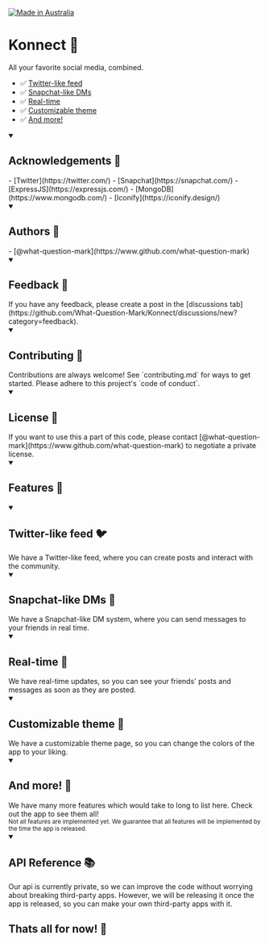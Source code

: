 [![Made in Australia](https://img.shields.io/badge/Made_In-Australia-00843D?labelColor=FFCD00&style=for-the-badge)](https://www.madeinaustralia.com.au/)

# Konnect 📱

All your favorite social media, combined.

- ✅ [Twitter-like feed](#twitter-like-feed)
- ✅ [Snapchat-like DMs](#snapchat-like-dms)
- ✅ [Real-time](#real-time)
- ✅ [Customizable theme](#customizable-theme)
- ✅ [And more!](#and-more)

<details open>
    <summary><h2>Acknowledgements 📜</h2></summary>
    - [Twitter](https://twitter.com/)
    - [Snapchat](https://snapchat.com/)
    - [ExpressJS](https://expressjs.com/)
    - [MongoDB](https://www.mongodb.com/)
    - [Iconify](https://iconify.design/)
</details>

<details open>
    <summary><h2>Authors 👥</h2></summary>
    - [@what-question-mark](https://www.github.com/what-question-mark)  
</details>

<details open>
    <summary><h2>Feedback 📝</h2></summary>
    If you have any feedback, please create a post in the [discussions tab](https://github.com/What-Question-Mark/Konnect/discussions/new?category=feedback).
</details>

<details open>
    <summary><h2>Contributing 🤝</h2></summary>
    Contributions are always welcome!
    See `contributing.md` for ways to get started. Please adhere to this project's `code of conduct`.
</details>

<details open>
    <summary><h2>License 📝</h2></summary>
    If you want to use this a part of this code, please contact [@what-question-mark](https://www.github.com/what-question-mark) to negotiate a private license.
</details>

<details open>
    <summary><h2>Features 🧮</h2></summary>
    <details open>
        <summary><h2>Twitter-like feed 🐦</h2></summary>
        We have a Twitter-like feed, where you can create posts and interact with the community.
    </details>
    <details open>
        <summary><h2>Snapchat-like DMs 👻</h2></summary>
        We have a Snapchat-like DM system, where you can send messages to your friends in real time.
    </details>
    <details open>
        <summary><h2>Real-time 📡</h2></summary>
        We have real-time updates, so you can see your friends' posts and messages as soon as they are posted.
    </details>
    <details open>
        <summary><h2>Customizable theme 🎨</h2></summary>
        We have a customizable theme page, so you can change the colors of the app to your liking.
    </details>
    <details open>
        <summary><h2>And more! 🎉</h2></summary>
        We have many more features which would take to long to list here. Check out the app to see them all!
    </details>
    <sub>Not all features are implemented yet. We guarantee that all features will be implemented by the time the app is released.</sub>
</details>

<details open>
    <summary><h2>API Reference 📚</h2></summary>
    Our api is currently private, so we can improve the code without worrying about breaking third-party apps. However, we will be releasing it once the app is released, so you can make your own third-party apps with it.
</details>

## Thats all for now! 🎉